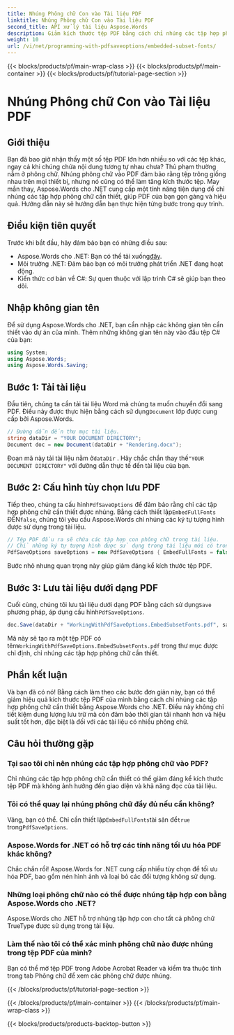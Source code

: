 ```yaml
---
title: Nhúng Phông chữ Con vào Tài liệu PDF
linktitle: Nhúng Phông chữ Con vào Tài liệu PDF
second_title: API xử lý tài liệu Aspose.Words
description: Giảm kích thước tệp PDF bằng cách chỉ nhúng các tập hợp phông chữ cần thiết bằng Aspose.Words cho .NET. Làm theo hướng dẫn từng bước của chúng tôi để tối ưu hóa tệp PDF của bạn một cách hiệu quả.
weight: 10
url: /vi/net/programming-with-pdfsaveoptions/embedded-subset-fonts/
---
```


{{< blocks/products/pf/main-wrap-class >}}
{{< blocks/products/pf/main-container >}}
{{< blocks/products/pf/tutorial-page-section >}}

# Nhúng Phông chữ Con vào Tài liệu PDF

## Giới thiệu

Bạn đã bao giờ nhận thấy một số tệp PDF lớn hơn nhiều so với các tệp khác, ngay cả khi chúng chứa nội dung tương tự nhau chưa? Thủ phạm thường nằm ở phông chữ. Nhúng phông chữ vào PDF đảm bảo rằng tệp trông giống nhau trên mọi thiết bị, nhưng nó cũng có thể làm tăng kích thước tệp. May mắn thay, Aspose.Words cho .NET cung cấp một tính năng tiện dụng để chỉ nhúng các tập hợp phông chữ cần thiết, giúp PDF của bạn gọn gàng và hiệu quả. Hướng dẫn này sẽ hướng dẫn bạn thực hiện từng bước trong quy trình.

## Điều kiện tiên quyết

Trước khi bắt đầu, hãy đảm bảo bạn có những điều sau:

-  Aspose.Words cho .NET: Bạn có thể tải xuống[đây](https://releases.aspose.com/words/net/).
- Môi trường .NET: Đảm bảo bạn có môi trường phát triển .NET đang hoạt động.
- Kiến thức cơ bản về C#: Sự quen thuộc với lập trình C# sẽ giúp bạn theo dõi.

## Nhập không gian tên

Để sử dụng Aspose.Words cho .NET, bạn cần nhập các không gian tên cần thiết vào dự án của mình. Thêm những không gian tên này vào đầu tệp C# của bạn:

```csharp
using System;
using Aspose.Words;
using Aspose.Words.Saving;
```

## Bước 1: Tải tài liệu

 Đầu tiên, chúng ta cần tải tài liệu Word mà chúng ta muốn chuyển đổi sang PDF. Điều này được thực hiện bằng cách sử dụng`Document` lớp được cung cấp bởi Aspose.Words.

```csharp
// Đường dẫn đến thư mục tài liệu.
string dataDir = "YOUR DOCUMENT DIRECTORY";
Document doc = new Document(dataDir + "Rendering.docx");
```

 Đoạn mã này tải tài liệu nằm ở`dataDir` . Hãy chắc chắn thay thế`"YOUR DOCUMENT DIRECTORY"` với đường dẫn thực tế đến tài liệu của bạn.

## Bước 2: Cấu hình tùy chọn lưu PDF

 Tiếp theo, chúng ta cấu hình`PdfSaveOptions` để đảm bảo rằng chỉ các tập hợp phông chữ cần thiết được nhúng. Bằng cách thiết lập`EmbedFullFonts` ĐẾN`false`, chúng tôi yêu cầu Aspose.Words chỉ nhúng các ký tự tượng hình được sử dụng trong tài liệu.

```csharp
// Tệp PDF đầu ra sẽ chứa các tập hợp con phông chữ trong tài liệu.
// Chỉ những ký tự tượng hình được sử dụng trong tài liệu mới có trong phông chữ PDF.
PdfSaveOptions saveOptions = new PdfSaveOptions { EmbedFullFonts = false };
```

Bước nhỏ nhưng quan trọng này giúp giảm đáng kể kích thước tệp PDF.

## Bước 3: Lưu tài liệu dưới dạng PDF

 Cuối cùng, chúng tôi lưu tài liệu dưới dạng PDF bằng cách sử dụng`Save` phương pháp, áp dụng cấu hình`PdfSaveOptions`.

```csharp
doc.Save(dataDir + "WorkingWithPdfSaveOptions.EmbedSubsetFonts.pdf", saveOptions);
```

 Mã này sẽ tạo ra một tệp PDF có tên`WorkingWithPdfSaveOptions.EmbedSubsetFonts.pdf` trong thư mục được chỉ định, chỉ nhúng các tập hợp phông chữ cần thiết.

## Phần kết luận

Và bạn đã có nó! Bằng cách làm theo các bước đơn giản này, bạn có thể giảm hiệu quả kích thước tệp PDF của mình bằng cách chỉ nhúng các tập hợp phông chữ cần thiết bằng Aspose.Words cho .NET. Điều này không chỉ tiết kiệm dung lượng lưu trữ mà còn đảm bảo thời gian tải nhanh hơn và hiệu suất tốt hơn, đặc biệt là đối với các tài liệu có nhiều phông chữ.

## Câu hỏi thường gặp

### Tại sao tôi chỉ nên nhúng các tập hợp phông chữ vào PDF?
Chỉ nhúng các tập hợp phông chữ cần thiết có thể giảm đáng kể kích thước tệp PDF mà không ảnh hưởng đến giao diện và khả năng đọc của tài liệu.

### Tôi có thể quay lại nhúng phông chữ đầy đủ nếu cần không?
 Vâng, bạn có thể. Chỉ cần thiết lập`EmbedFullFonts`tài sản để`true` trong`PdfSaveOptions`.

### Aspose.Words for .NET có hỗ trợ các tính năng tối ưu hóa PDF khác không?
Chắc chắn rồi! Aspose.Words for .NET cung cấp nhiều tùy chọn để tối ưu hóa PDF, bao gồm nén hình ảnh và loại bỏ các đối tượng không sử dụng.

### Những loại phông chữ nào có thể được nhúng tập hợp con bằng Aspose.Words cho .NET?
Aspose.Words cho .NET hỗ trợ nhúng tập hợp con cho tất cả phông chữ TrueType được sử dụng trong tài liệu.

### Làm thế nào tôi có thể xác minh phông chữ nào được nhúng trong tệp PDF của mình?
Bạn có thể mở tệp PDF trong Adobe Acrobat Reader và kiểm tra thuộc tính trong tab Phông chữ để xem các phông chữ được nhúng.

{{< /blocks/products/pf/tutorial-page-section >}}

{{< /blocks/products/pf/main-container >}}
{{< /blocks/products/pf/main-wrap-class >}}

{{< blocks/products/products-backtop-button >}}
